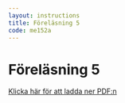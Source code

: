 ```yaml
---
layout: instructions
title: Föreläsning 5
code: me152a
---
```


# Föreläsning 5

[Klicka här för att ladda ner PDF:n](pdf/l5_me152a.pdf)
